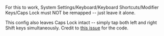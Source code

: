 For this to work, System Settings/Keyboard/Keyboard Shortcuts/Modifier Keys/Caps Lock must NOT be remapped -- just leave it alone.

This config also leaves Caps Lock intact -- simply tap both left and right Shift keys simultaneously. Credit to [this issue](https://github.com/pqrs-org/Karabiner-Elements/issues/1233) for the code.
